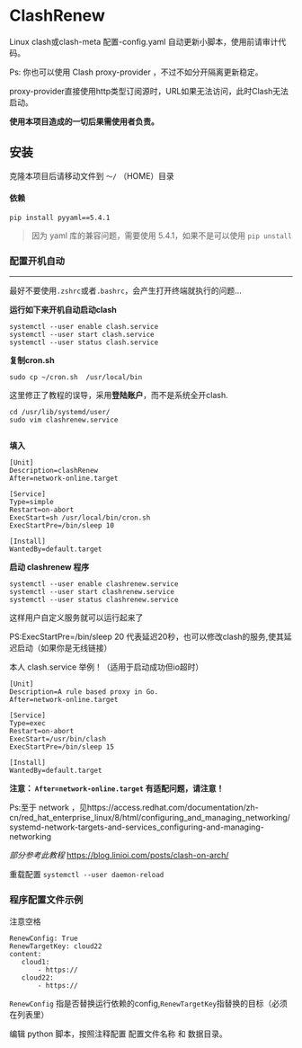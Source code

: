 # ClashRenew

Linux clash或clash-meta 配置-config.yaml 自动更新小脚本，使用前请审计代码。


Ps: 你也可以使用 Clash proxy-provider ，不过不如分开隔离更新稳定。

proxy-provider直接使用http类型订阅源时，URL如果无法访问，此时Clash无法启动。



**使用本项目造成的一切后果需使用者负责。**


## 安装

克隆本项目后请移动文件到 ```～/``` （HOME）目录

#### 依赖

```pip install pyyaml==5.4.1```

>因为 yaml 库的兼容问题，需要使用 5.4.1，如果不是可以使用 ```pip unstall```



### 配置开机自动

-------

最好不要使用```.zshrc```或者```.bashrc```，会产生打开终端就执行的问题...

**运行如下来开机自动启动clash**
```
systemctl --user enable clash.service
systemctl --user start clash.service
systemctl --user status clash.service
```

**复制cron.sh**
```
sudo cp ~/cron.sh  /usr/local/bin
```

这里修正了教程的误导，采用**登陆账户**，而不是系统全开clash.

```
cd /usr/lib/systemd/user/
sudo vim clashrenew.service


```


**填入**
```
[Unit]
Description=clashRenew
After=network-online.target

[Service]
Type=simple
Restart=on-abort
ExecStart=sh /usr/local/bin/cron.sh
ExecStartPre=/bin/sleep 10

[Install]
WantedBy=default.target

```

**启动 clashrenew 程序**
```
systemctl --user enable clashrenew.service
systemctl --user start clashrenew.service
systemctl --user status clashrenew.service
```

这样用户自定义服务就可以运行起来了

PS:ExecStartPre=/bin/sleep 20 代表延迟20秒，也可以修改clash的服务,使其延迟启动（如果你是无线链接）

本人 clash.service 举例！（适用于启动成功但io超时）
```
[Unit]
Description=A rule based proxy in Go.
After=network-online.target

[Service]
Type=exec
Restart=on-abort
ExecStart=/usr/bin/clash
ExecStartPre=/bin/sleep 15

[Install]
WantedBy=default.target
```

**注意： ```After=network-online.target``` 有适配问题，请注意！**

Ps:至于 network ，见https://access.redhat.com/documentation/zh-cn/red_hat_enterprise_linux/8/html/configuring_and_managing_networking/systemd-network-targets-and-services_configuring-and-managing-networking

*部分参考此教程*
https://blog.linioi.com/posts/clash-on-arch/


重载配置 ```systemctl --user daemon-reload```


### 程序配置文件示例

注意空格
```
RenewConfig: True
RenewTargetKey: cloud22
content:
   cloud1:
       - https://
   cloud22:
       - https://

```

```RenewConfig``` 指是否替换运行依赖的config,```RenewTargetKey```指替换的目标（必须在列表里）




编辑 python 脚本，按照注释配置 配置文件名称 和 数据目录。
